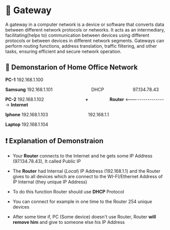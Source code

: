 # 🔄 Gateway
A gateway in a computer network is a device or software that converts data between different network protocols or networks.
It acts as an intermediary, facilitating(helps to) communication between devices using different protocols or between devices in different network segments.
Gateways can perform routing functions, address translation, traffic filtering, and other tasks, ensuring efficient and secure network operation.

## 🏡 Demonstarion of Home Office Network

**PC-1** 192.168.1.100

**Samsung** 192.168.1.101
&nbsp; &nbsp; &nbsp; &nbsp; &nbsp; &nbsp; &nbsp; &nbsp; &nbsp; &nbsp; &nbsp; &nbsp; &nbsp; &nbsp; &nbsp;  DHCP  &nbsp; &nbsp; &nbsp;  &nbsp; &nbsp; &nbsp; &nbsp; &nbsp; &nbsp; &nbsp; &nbsp; 97.134.78.43

**PC-2** 192.168.1.102 &nbsp; &nbsp; &nbsp; &nbsp; &nbsp; &nbsp; &nbsp; &nbsp; &nbsp; &nbsp; &nbsp; &nbsp; &nbsp; &nbsp; &nbsp; &nbsp; **+** &nbsp; &nbsp; &nbsp; &nbsp; &nbsp; &nbsp; &nbsp; &nbsp; **Router** <-----------------> **Internet**

**Iphone** 192.168.1.103
&nbsp; &nbsp; &nbsp; &nbsp; &nbsp; &nbsp; &nbsp; &nbsp; &nbsp; &nbsp; &nbsp; &nbsp; &nbsp; &nbsp; &nbsp; &nbsp;192.168.1.1

**Laptop** 192.168.1.104

## ❗ Explanation of Demonstraion

* Your **Router** connects to the Internet and he gets some IP Address (97.134.78.43), It called Public IP

* The **Router** had Internal (*Local*) IP Address (192.168.1.1) and the Router gives to all devices which are connect to the WI-FI/Ethernet Address of IP Internal (they unique IP Address)

* To do this function Router should use **DHCP** Protocol

* You can connect for example in one time to the Router 254 unique devices

* After some time if, PC (Some device) doesn't use Router, Router **will remove him** and give to someone else his IP Address
